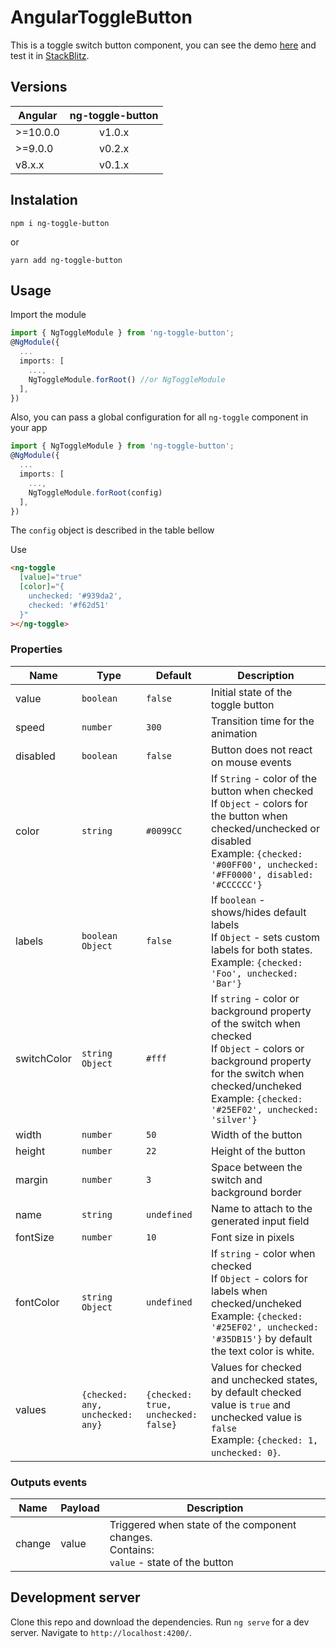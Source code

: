 
# AngularToggleButton

This is a toggle switch button component, you can see the demo [here](http://vicmans.com/demos/ng-toggle-button) and test it in [StackBlitz](https://stackblitz.com/edit/ng-toggle-button).

## Versions

| Angular | ng-toggle-button|
| -------- |:------:| 
| >=10.0.0 | v1.0.x |
| >=9.0.0  | v0.2.x |
| v8.x.x   | v0.1.x |

## Instalation

```
npm i ng-toggle-button
```

or

```
yarn add ng-toggle-button
```

## Usage

Import the module

```typescript
import { NgToggleModule } from 'ng-toggle-button';
@NgModule({
  ...
  imports: [
    ...,
    NgToggleModule.forRoot() //or NgToggleModule
  ],
})
```

Also, you can pass a global configuration for all `ng-toggle` component in your app

```typescript
import { NgToggleModule } from 'ng-toggle-button';
@NgModule({
  ...
  imports: [
    ...,
    NgToggleModule.forRoot(config)
  ],
})
```

The `config` object is described in the table bellow

Use

```html
<ng-toggle
  [value]="true"
  [color]="{
    unchecked: '#939da2',
    checked: '#f62d51'
  }"
></ng-toggle>
```

### Properties

| Name | Type | Default | Description |
|-------------|--------------------|-------------|---------------------------------------------------------------------------------------------------------------------------------------------------------------------------------------------------------------------|
| value | `boolean` | `false` | Initial state of the toggle button |
| speed | `number` | `300` | Transition time for the animation |
| disabled | `boolean` | `false` | Button does not react on mouse events |
| color | `string` | `#0099CC` | If `String` - color of the button when checked <br>If `Object` - colors for the button when checked/unchecked or disabled<br>Example: `{checked: '#00FF00', unchecked: '#FF0000', disabled: '#CCCCCC'}` |
| labels | `boolean  Object` | `false` | If `boolean` - shows/hides default labels <br>If `Object` - sets custom labels for both states. <br>Example: `{checked: 'Foo', unchecked: 'Bar'}` |
| switchColor | `string  Object` | `#fff` | If `string` - color or background property of the switch when checked <br>If `Object` - colors or background property for the switch when checked/uncheked <br>Example: `{checked: '#25EF02', unchecked: 'silver'}` |
| width | `number` | `50` | Width of the button |
| height | `number` | `22` | Height of the button |
| margin | `number` | `3` | Space between the switch and background border |
| name | `string` | `undefined` | Name to attach to the generated input field |
| fontSize | `number` | `10` | Font size in pixels |
| fontColor | `string  Object` | `undefined` | If `string` - color when checked <br>If `Object` - colors for labels when checked/uncheked <br>Example: `{checked: '#25EF02', unchecked: '#35DB15'}` by default the text color is white.|
| values | `{checked: any, unchecked: any}` | `{checked: true, unchecked: false}` | Values for checked and unchecked states, by default checked value is `true` and unchecked value is `false` <br>Example: `{checked: 1, unchecked: 0}`.|

### Outputs events

| Name   | Payload | Description |
| ---    | ------  | -------     |
| change | value   | Triggered when state of the component changes. <br>Contains: <br>`value` - state of the button |

## Development server

Clone this repo and download the dependencies.
Run `ng serve` for a dev server. Navigate to `http://localhost:4200/`.
